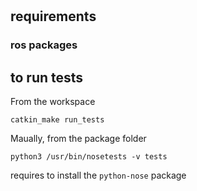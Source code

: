 # 


## requirements

### ros packages


## to run tests

From the workspace 

```
catkin_make run_tests
```

Maually, from the package folder

```
python3 /usr/bin/nosetests -v tests

```
requires to install the `python-nose` package